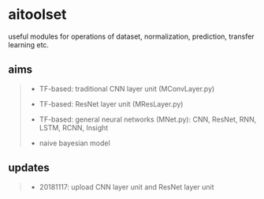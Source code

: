 # aitoolset
useful modules for operations of dataset, normalization, prediction, transfer learning etc.

## aims
> * TF-based: traditional CNN layer unit (MConvLayer.py)
> * TF-based: ResNet layer unit (MResLayer.py)
> * TF-based: general neural networks (MNet.py): CNN, ResNet, RNN, LSTM, RCNN, Insight
> 
> * naive bayesian model

## updates
> * 20181117: upload CNN layer unit and ResNet layer unit